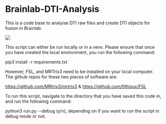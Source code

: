# Brainlab-DTI-Analysis

This is a code base to analyise DTI raw files and create DTI objects for fusion in Brainlab.

![](readme-resources/tractography.gif)
 
 This script can either be run locally or in a venv.  Please ensure that once you have created the local environment, you run the following command:

 pip3 install -r requirements.txt
 
 However, FSL, and MRTrix3 need to be installed on your local computer.  The github repos for these two pieces of software are:

https://github.com/MRtrix3/mrtrix3
&
https://github.com/fithisux/FSL

To run this script, navigate to the directory that you have saved this code in, and run the following command:

python3 run.py --debug (y/n), depending on if you want to run the script in debug mode or not.
